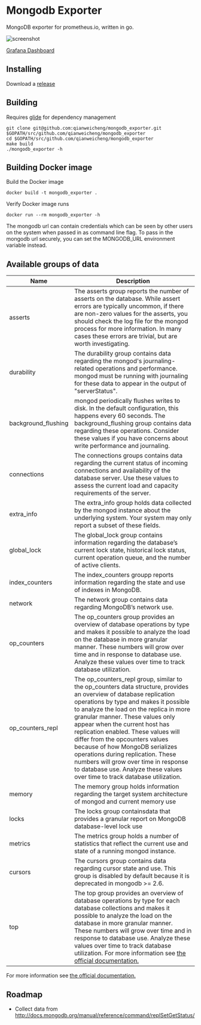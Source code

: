 # Mongodb Exporter

MongoDB exporter for prometheus.io, written in go.

![screenshot](https://raw.githubusercontent.com/dcu/mongodb_exporter/321189c90831d5ad5a8c6fb04925a335b37f51b8/screenshots/mongodb-dashboard-1.png)

[Grafana Dashboard](https://grafana.com/dashboards/2583)

## Installing

Download a [release](https://github.com/dcu/mongodb_exporter/releases)

## Building

Requires [glide](https://github.com/Masterminds/glide) for dependency management

    git clone git@github.com:qianweicheng/mongodb_exporter.git $GOPATH/src/github.com/qianweicheng/mongodb_exporter
    cd $GOPATH/src/github.com/qianweicheng/mongodb_exporter
    make build
    ./mongodb_exporter -h

## Building Docker image

Build the Docker image

    docker build -t mongodb_exporter .

Verify Docker image runs

    docker run --rm mongodb_exporter -h

The mongodb url can contain credentials which can be seen by other users on the system when passed in as command line flag.
To pass in the mongodb url securely, you can set the MONGODB_URL environment variable instead.

## Available groups of data

Name     | Description
---------|------------
asserts | The asserts group reports the number of asserts on the database. While assert errors are typically uncommon, if there are non-zero values for the asserts, you should check the log file for the mongod process for more information. In many cases these errors are trivial, but are worth investigating.
durability | The durability group contains data regarding the mongod's journaling-related operations and performance. mongod must be running with journaling for these data to appear in the output of "serverStatus".
background_flushing | mongod periodically flushes writes to disk. In the default configuration, this happens every 60 seconds. The background_flushing group contains data regarding these operations. Consider these values if you have concerns about write performance and journaling.
connections | The connections groups contains data regarding the current status of incoming connections and availability of the database server. Use these values to assess the current load and capacity requirements of the server.
extra_info | The extra_info group holds data collected by the mongod instance about the underlying system. Your system may only report a subset of these fields.
global_lock | The global_lock group contains information regarding the database’s current lock state, historical lock status, current operation queue, and the number of active clients.
index_counters | The index_counters groupp reports information regarding the state and use of indexes in MongoDB.
network | The network group contains data regarding MongoDB’s network use.
op_counters | The op_counters group provides an overview of database operations by type and makes it possible to analyze the load on the database in more granular manner. These numbers will grow over time and in response to database use. Analyze these values over time to track database utilization.
op_counters_repl | The op_counters_repl group, similar to the op_counters data structure, provides an overview of database replication operations by type and makes it possible to analyze the load on the replica in more granular manner. These values only appear when the current host has replication enabled. These values will differ from the opcounters values because of how MongoDB serializes operations during replication. These numbers will grow over time in response to database use. Analyze these values over time to track database utilization.
memory | The memory group holds information regarding the target system architecture of mongod and current memory use
locks | The locks group containsdata that provides a granular report on MongoDB database-level lock use
metrics | The metrics group holds a number of statistics that reflect the current use and state of a running mongod instance.
cursors | The cursors group contains data regarding cursor state and use. This group is disabled by default because it is deprecated in mongodb >= 2.6.
top | The top group provides an overview of database operations by type for each database collections and makes it possible to analyze the load on the database in more granular manner. These numbers will grow over time and in response to database use. Analyze these values over time to track database utilization. For more information see [the official documentation.](http://docs.mongodb.com/manual/reference/command/top/index.html)

For more information see [the official documentation.](http://docs.mongodb.org/manual/reference/command/serverStatus/)


## Roadmap

- Collect data from http://docs.mongodb.org/manual/reference/command/replSetGetStatus/
